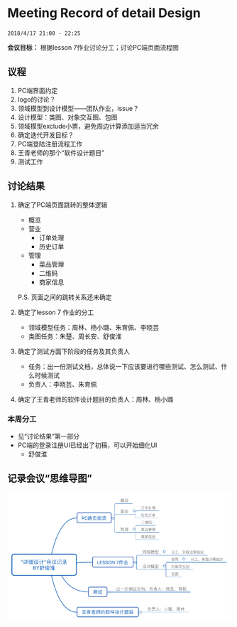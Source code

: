 # Meeting Record of detail Design

`2018/4/17 21:00 - 22:25`

**会议目标：**
根据lesson 7作业讨论分工；讨论PC端页面流程图

## 议程

1. PC端界面约定
2. logo的讨论？
3. 领域模型到设计模型——团队作业，issue？
4. 设计模型：类图、对象交互图、包图
5. 领域模型exclude小票，避免周边计算添加适当冗余
6. 确定迭代开发目标？
7. PC端登陆注册流程工作
8. 王青老师的那个“软件设计题目”
9. 测试工作

## 讨论结果

1. 确定了PC端页面跳转的整体逻辑

   - 概览
   - 营业
     - 订单处理
     - 历史订单
   - 管理
     - 菜品管理
     - 二维码
     - 商家信息

   P.S. 页面之间的跳转关系还未确定

2. 确定了lesson 7 作业的分工

   - 领域模型任务：周林、杨小璐、朱育佩、李晓芸
   - 类图任务：朱楚、周长安、舒俊淮

3. 确定了测试方面下阶段的任务及其负责人

   - 任务：出一份测试文档，总体说一下应该要进行哪些测试、怎么测试、什么时候测试
   - 负责人：李晓芸、朱育佩

4. 确定了王青老师的软件设计题目的负责人：周林、杨小璐

### 本周分工

- 见“讨论结果”第一部分
- PC端的登录注册UI已经出了初稿，可以开始细化UI
  - 舒俊淮

## 记录会议“思维导图”

![初步设计会议记录by舒俊淮](../image/详细设计会议会议记录BY舒俊淮.png)